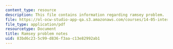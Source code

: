 ```yaml
---
content_type: resource
description: This file contains information regarding ramsey problem.
file: https://ol-ocw-studio-app-qa.s3.amazonaws.com/courses/14-05-intermediate-macroeconomics-spring-2013/83bd6c235c99d836f3aac13e82992ab1_MIT14_05S13_rec_ram_prob.pdf
file_type: application/pdf
resourcetype: Document
title: Ramsey problem notes
uid: 83bd6c23-5c99-d836-f3aa-c13e82992ab1
---
```

